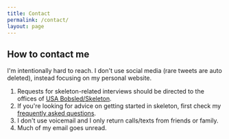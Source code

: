 ```yaml
---
title: Contact
permalink: /contact/
layout: page
---
```


## How to contact me

I'm intentionally hard to reach. I don't use social media (rare tweets are auto deleted), instead focusing on my personal website.

1. Requests for skeleton-related interviews should be directed to the offices of [USA Bobsled/Skeleton](https://www.usabs.com).
2. If you're looking for advice on getting started in skeleton, first check my [frequently asked questions](/faqs).
3. I don't use voicemail and I only return calls/texts from friends or family.
4. Much of my email goes unread.
